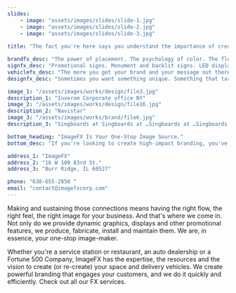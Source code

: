 ```yaml
---
slides:
    - image: "assets/images/slides/slide-1.jpg"
    - image: "assets/images/slides/slide-2.jpg"
    - image: "assets/images/slides/slide-3.jpg"
    
title: "The fact you're here says you understand the importance of creating environments that create connections with your customers."

brandfx_desc: "The power of placement. The psychology of color. The flow of communications. It all plays into the image of your company. Which is why you need a proactive partner that excels in strategy and design, and that has mastered the art of collaboration."
signfx_desc: "Promotional signs. Monument and backlit signs. LED displays. Whatever it is, the overall look and feel of your interior and exterior graphics play a role in how customers experience your environment. How the displays flow, their colors and type fonts all have an impact on the customer experience. And SignFX doesn't overlook a single detail."
vehiclefx_desc: "The more you get your brand and your message out there, the more top of mind you'll be with your customers. And whether you drive a truck, a van, or a car, vehicle messaging is a good way to get the word out. It's also one of the least expensive and most effective ways to reach customers. If you're out on the water, you may want to splash your logo on your boat, too."
designfx_desc: "Sometimes you want something unique. Something that targets a specific audience or captures a special ambience. Other times, you may want to develop a new brand or update your image. Perhaps you want to unveil a new logo. Whatever your custom design needs may be, DesignFX is the answer."

image_1: "/assets/images/works/design/file3.jpg"
description_1: "Inverom Corporate office NY"
image_2: "/assets/images/works/design/file16.jpg"
description_2: "Navistar"
image_3: "/assets/images/works/brand/file6.jpg"
description_3: "Singboards at Singboards at …Singboards at …Singboards at ……"

bottom_heading: "ImageFX Is Your One-Stop Image Source."
bottom_desc: "If you're looking to create high-impact branding, you've come to the right place. Our suite of customizable services range from total imaging solutions and environmental branding to vehicle branding and signage."

address_1: "ImageFX"
address_2: "16 W 109 83rd St."
address_3: "Burr Ridge, IL 60527"

phone: "630-655-2850 "
email: "contact@imagefxcorp.com"
---
```


Making and sustaining those connections means having the right flow, the right feel, the right image for your business. And that's where we come in. Not only do we provide dynamic graphics, displays and other promotional features, we produce, fabricate, install and maintain them. We are, in essence, your one-stop image-maker.

Whether you're a service station or restaurant, an auto dealership or a Fortune 500 Company, ImageFX has the expertise, the resources and the vision to create (or re-create) your space and delivery vehicles. We create powerful branding that engages your customers, and we do it quickly and efficiently. Check out all our FX services.